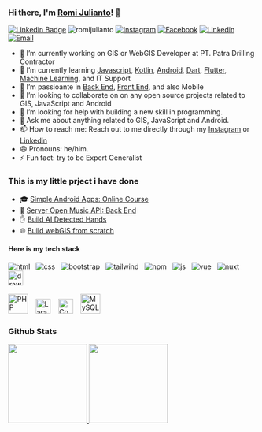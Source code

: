 ### Hi there, I'm [Romi Julianto](https://www.linkedin.com/in/romijulianto)! 👋
[![Linkedin Badge][linkedin-shield]][linkedin-url]
<img src="https://komarev.com/ghpvc/?username=romijulianto&label=Profile%20views&color=8042fc&style=plastic" alt="romijulianto" />
[![Instagram](https://img.shields.io/static/v1?label=Instagram&message=%20&logo=Instagram&style=plastic&logoColor=red)](https://www.instagram.com/romijulianto_)
[![Facebook](https://img.shields.io/static/v1?label=Facebook&message=%20&logo=Facebook&style=plastic&logoColor=blue)](https://web.facebook.com/romijuliantoo?_rdc=1&_rdr)
[![Linkedin](https://img.shields.io/static/v1?label=Linkedin&message=%20&logo=Linkedin&style=plastic&logoColor=blue)](https://www.linkedin.com/in/romijulianto/)
[![Email](https://img.shields.io/static/v1?label=Email&message=%20&logo=Gmail&style=plastic&logoColor=orange)](mailto:romijuulianto@gmail.com)



- 🔭 I’m currently working on GIS or WebGIS Developer at PT. Patra Drilling Contractor
- 🌱 I’m currently learning [Javascript](https://www.dicoding.com/certificates/1OP8LQ86VZQK), [Kotlin](https://www.dicoding.com/certificates/JMZVG9JDJZN9), [Android](https://github.com/romijulianto/educationxyz), [Dart](https://www.dicoding.com/certificates/GRX5LKDQYP0M), [Flutter](https://member.jabarcodingcamp.id/sertifikat/generate/26bb4d6a-96f0-4a9b-8bb3-23a1beba5b98), [Machine Learning](https://www.dicoding.com/certificates/N9ZOE5NNDXG5), and IT Support
- 🌱 I’m passioante in [Back End](https://www.dicoding.com/certificates/JMZVG2R2NZN9), [Front End](https://www.dicoding.com/certificates/MRZMKY56NPYQ), and also Mobile
- 👯 I’m looking to collaborate on on  any open source projects related to GIS, JavaScript and Android
- 🤔 I’m looking for help with building a new skill in programming.
- 💬 Ask me about anything related to GIS, JavaScript and Android.
- 📫 How to reach me: Reach out to me directly through my [Instagram](https://www.instagram.com/romijulianto_/) or [Linkedin](https://www.linkedin.com/in/romijulianto)
- 😄 Pronouns: he/him.
- ⚡ Fun fact: try to be Expert Generalist

### This is my little prject i have done
- 🎓 [Simple Android Apps: Online Course](https://github.com/romijulianto/educationxyz?main_leads=github)
- 🎵 [Server Open Music API: Back End](https://github.com/romijulianto/openMusic_rj?main_leads=github)
- ✋ [Build AI Detected Hands](https://colab.research.google.com/drive/1u8NwVnTC4_CbYKI-E8NbxeXXWvDd9Oku?main_leads=github)
- 🌐 [Build webGIS from scratch](https://romijulianto.github.io?main_leads=github)

#### Here is my tech stack

![html](https://user-images.githubusercontent.com/79355239/151290701-52f6b597-6639-442c-9b02-98cda610e613.svg "HTML") &nbsp;
![css](https://user-images.githubusercontent.com/79355239/151290703-69deb652-edd6-426d-a23f-adc6d4b41fdb.svg "CSS") &nbsp;
![bootstrap](https://user-images.githubusercontent.com/79355239/151290700-9dea719b-198c-44ca-9057-ed0179897e7c.svg "Bootstrap") &nbsp;
![tailwind](https://user-images.githubusercontent.com/79355239/151290695-c85258c4-c5e0-4bf0-aac0-fcdaa082ec38.svg "Tailwind CSS") &nbsp;
![npm](https://user-images.githubusercontent.com/79355239/151290690-197d5ed7-a766-4664-a138-062e6ecd56d1.svg "Node Package Manager") &nbsp;
![js](https://user-images.githubusercontent.com/79355239/151290689-1e8de89e-fa0e-4198-ac3c-481f4813895a.svg "Javascript") &nbsp;
![vue](https://user-images.githubusercontent.com/79355239/151290696-8bb7394d-d320-4c99-abdf-69559daf3508.svg "Vue Js") &nbsp;
![nuxt](https://user-images.githubusercontent.com/79355239/151290692-9202dae1-866d-4aad-afd5-524e931007e7.svg "Nuxt Js") &nbsp; 
<img src="https://seeklogo.com/images/N/nodejs-logo-FBE122E377-seeklogo.com.png" alt="drawing" width="30" title="Node Js"/> &nbsp;

<span>
<img src="https://www.php.net/images/logos/new-php-logo.svg" width="40" title="PHP">
</span> &nbsp;&nbsp;
<span>
<img src="https://cdn.worldvectorlogo.com/logos/laravel-2.svg" width="30" title="Laravel">
</span> &nbsp;&nbsp;
<span> 
 <img src="https://cdn.worldvectorlogo.com/logos/codeigniter.svg" width="30" title="Code Igniter">
 </span>&nbsp;&nbsp;
<span>
 <img src="https://cdn.worldvectorlogo.com/logos/mysql-3.svg" width="40" title="MySQL">
</span>

### Github Stats
<p align="left">
<a href="https://github.com/romijulianto">
  <img height="160em" src="https://github-readme-stats-eight-theta.vercel.app/api?username=romijulianto&show_icons=true&theme=algolia&include_all_commits=true&count_private=true"/>
  <img height="160em" src="https://github-readme-stats-eight-theta.vercel.app/api/top-langs/?username=romijulianto&layout=compact&langs_count=8&theme=algolia"/>
</a>
</p>


[linkedin-shield]: https://img.shields.io/badge/-romijulianto-blue?style=flat-square&logo=Linkedin&logoColor=white
[linkedin-url]: https://www.linkedin.com/in/romijulianto
